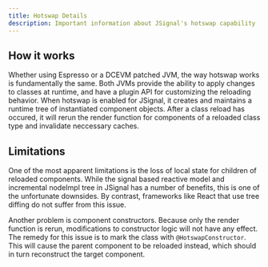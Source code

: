 ```yaml
---
title: Hotswap Details
description: Important information about JSignal's hotswap capability
---
```


## How it works

Whether using Espresso or a DCEVM patched JVM, the way hotswap works is fundamentally the same. Both JVMs provide the ability to apply changes to classes at runtime, and have a plugin API for customizing the reloading behavior. When hotswap is enabled for JSignal, it creates and maintains a runtime tree of instantiated component objects. After a class reload has occured, it will rerun the render function for components of a reloaded class type and invalidate neccessary caches.

## Limitations

One of the most apparent limitations is the loss of local state for children of reloaded components. While the signal based reactive model and incremental nodeImpl tree in JSignal has a number of benefits, this is one of the unfortunate downsides. By contrast, frameworks like React that use tree diffing do not suffer from this issue.

Another problem is component constructors. Because only the render function is rerun, modifications to constructor logic will not have any effect. The remedy for this issue is to mark the class with `@HotswapConstructor`. This will cause the parent component to be reloaded instead, which should in turn reconstruct the target component.
